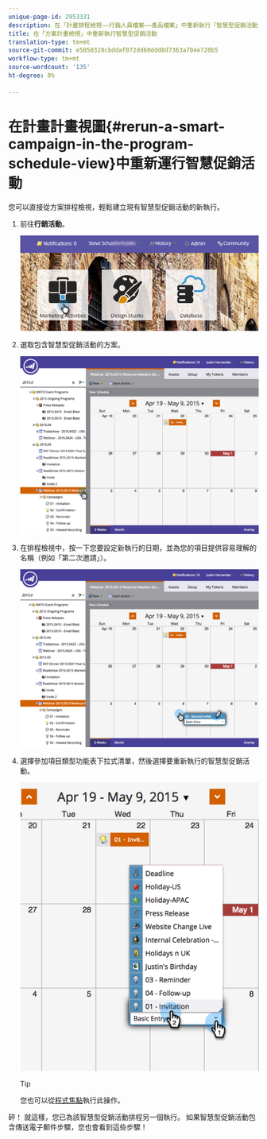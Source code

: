 ```yaml
---
unique-page-id: 2953331
description: 在「計畫排程檢視——行銷人員檔案——產品檔案」中重新執行「智慧型促銷活動」
title: 在「方案計畫檢視」中重新執行智慧型促銷活動
translation-type: tm+mt
source-git-commit: e5050328cbddaf072dd60ddd8d7363a704e720b5
workflow-type: tm+mt
source-wordcount: '135'
ht-degree: 0%

---
```



# 在計畫計畫視圖{#rerun-a-smart-campaign-in-the-program-schedule-view}中重新運行智慧促銷活動

您可以直接從方案排程檢視，輕鬆建立現有智慧型促銷活動的新執行。

1. 前往&#x200B;**行銷活動**。

   ![](assets/login-marketing-activities-3.png)

1. 選取包含智慧型促銷活動的方案。

   ![](assets/image2015-4-16-14-3a40-3a11.png)

1. 在排程檢視中，按一下您要設定新執行的日期，並為您的項目提供容易理解的名稱（例如「第二次邀請」）。

   ![](assets/image2015-4-16-14-3a42-3a0.png)

1. 選擇參加項目類型功能表下拉式清單，然後選擇要重新執行的智慧型促銷活動。

   ![](assets/image2015-4-16-15-3a26-3a33.png)

   >[!TIP]
   >
   >您也可以從[程式焦點](/help/marketo/product-docs/core-marketo-concepts/marketing-calendar/understanding-the-calendar/understand-enable-program-focus.md)執行此操作。

砰！ 就這樣，您已為該智慧型促銷活動排程另一個執行。 如果智慧型促銷活動包含傳送電子郵件步驟，您也會看到這些步驟！
